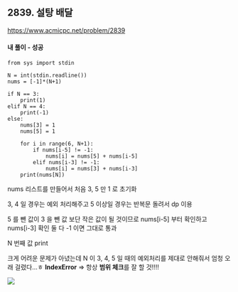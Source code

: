 ## 2839. 설탕 배달
https://www.acmicpc.net/problem/2839

#### 내 풀이 - 성공
```
from sys import stdin

N = int(stdin.readline())
nums = [-1]*(N+1)

if N == 3:
    print(1)
elif N == 4:
    print(-1)
else:
    nums[3] = 1
    nums[5] = 1

    for i in range(6, N+1):
        if nums[i-5] != -1:
            nums[i] = nums[5] + nums[i-5]
        elif nums[i-3] != -1:
            nums[i] = nums[3] + nums[i-3]
    print(nums[N])
```
nums 리스트를 만들어서 처음 3, 5 만 1 로 초기화

3, 4 일 경우는 예외 처리해주고
5 이상일 경우는 반복문 돌려서 dp 이용

5 를 뺀 값이 3 을 뺀 값 보단 작은 값이 될 것이므로
nums[i-5] 부터 확인하고 nums[i-3] 확인
둘 다 -1 이면 그대로 통과

N 번째 값 print

크게 어려운 문제가 아녔는데
N 이 3, 4, 5 일 때의 예외처리를 제대로 안해줘서 엄청 오래 걸렸다...ㅎ
**IndexError** => 항상 **범위 체크**를 잘 할 것!!!!

![](https://images.velog.io/images/jsh5408/post/faca373d-3a3f-4ec8-b739-ec7487a00d90/image.png)